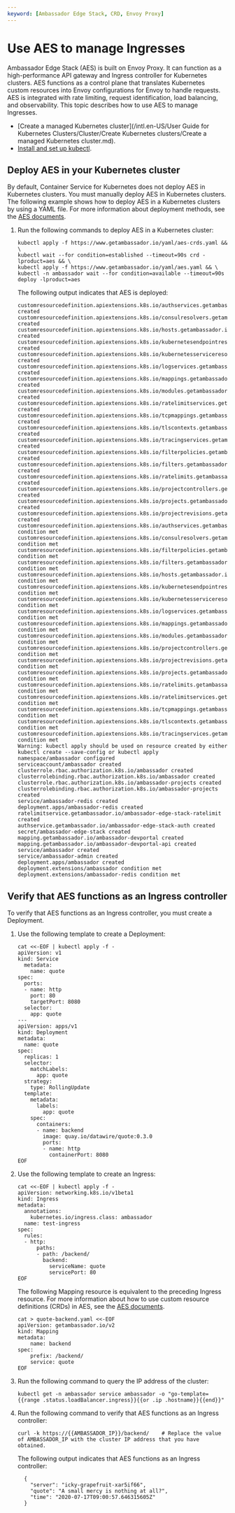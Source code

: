 ```yaml
---
keyword: [Ambassador Edge Stack, CRD, Envoy Proxy]
---
```


# Use AES to manage Ingresses

Ambassador Edge Stack \(AES\) is built on Envoy Proxy. It can function as a high-performance API gateway and Ingress controller for Kubernetes clusters. AES functions as a control plane that translates Kubernetes custom resources into Envoy configurations for Envoy to handle requests. AES is integrated with rate limiting, request identification, load balancing, and observability. This topic describes how to use AES to manage Ingresses.

-   [Create a managed Kubernetes cluster](/intl.en-US/User Guide for Kubernetes Clusters/Cluster/Create Kubernetes clusters/Create a managed Kubernetes cluster.md).
-   [Install and set up kubectl](https://kubernetes.io/docs/tasks/kubectl/install/?spm=a2c4g.11186623.2.11.1c924c9f2tNE6y).

## Deploy AES in your Kubernetes cluster

By default, Container Service for Kubernetes does not deploy AES in Kubernetes clusters. You must manually deploy AES in Kubernetes clusters. The following example shows how to deploy AES in a Kubernetes clusters by using a YAML file. For more information about deployment methods, see the [AES documents](https://www.getambassador.io/).

1.  Run the following commands to deploy AES in a Kubernetes cluster:

    ```
    kubectl apply -f https://www.getambassador.io/yaml/aes-crds.yaml && \
    kubectl wait --for condition=established --timeout=90s crd -lproduct=aes && \
    kubectl apply -f https://www.getambassador.io/yaml/aes.yaml && \
    kubectl -n ambassador wait --for condition=available --timeout=90s deploy -lproduct=aes
    ```

    The following output indicates that AES is deployed:

    ```
    customresourcedefinition.apiextensions.k8s.io/authservices.getambassador.io created
    customresourcedefinition.apiextensions.k8s.io/consulresolvers.getambassador.io created
    customresourcedefinition.apiextensions.k8s.io/hosts.getambassador.io created
    customresourcedefinition.apiextensions.k8s.io/kubernetesendpointresolvers.getambassador.io created
    customresourcedefinition.apiextensions.k8s.io/kubernetesserviceresolvers.getambassador.io created
    customresourcedefinition.apiextensions.k8s.io/logservices.getambassador.io created
    customresourcedefinition.apiextensions.k8s.io/mappings.getambassador.io created
    customresourcedefinition.apiextensions.k8s.io/modules.getambassador.io created
    customresourcedefinition.apiextensions.k8s.io/ratelimitservices.getambassador.io created
    customresourcedefinition.apiextensions.k8s.io/tcpmappings.getambassador.io created
    customresourcedefinition.apiextensions.k8s.io/tlscontexts.getambassador.io created
    customresourcedefinition.apiextensions.k8s.io/tracingservices.getambassador.io created
    customresourcedefinition.apiextensions.k8s.io/filterpolicies.getambassador.io created
    customresourcedefinition.apiextensions.k8s.io/filters.getambassador.io created
    customresourcedefinition.apiextensions.k8s.io/ratelimits.getambassador.io created
    customresourcedefinition.apiextensions.k8s.io/projectcontrollers.getambassador.io created
    customresourcedefinition.apiextensions.k8s.io/projects.getambassador.io created
    customresourcedefinition.apiextensions.k8s.io/projectrevisions.getambassador.io created
    customresourcedefinition.apiextensions.k8s.io/authservices.getambassador.io condition met
    customresourcedefinition.apiextensions.k8s.io/consulresolvers.getambassador.io condition met
    customresourcedefinition.apiextensions.k8s.io/filterpolicies.getambassador.io condition met
    customresourcedefinition.apiextensions.k8s.io/filters.getambassador.io condition met
    customresourcedefinition.apiextensions.k8s.io/hosts.getambassador.io condition met
    customresourcedefinition.apiextensions.k8s.io/kubernetesendpointresolvers.getambassador.io condition met
    customresourcedefinition.apiextensions.k8s.io/kubernetesserviceresolvers.getambassador.io condition met
    customresourcedefinition.apiextensions.k8s.io/logservices.getambassador.io condition met
    customresourcedefinition.apiextensions.k8s.io/mappings.getambassador.io condition met
    customresourcedefinition.apiextensions.k8s.io/modules.getambassador.io condition met
    customresourcedefinition.apiextensions.k8s.io/projectcontrollers.getambassador.io condition met
    customresourcedefinition.apiextensions.k8s.io/projectrevisions.getambassador.io condition met
    customresourcedefinition.apiextensions.k8s.io/projects.getambassador.io condition met
    customresourcedefinition.apiextensions.k8s.io/ratelimits.getambassador.io condition met
    customresourcedefinition.apiextensions.k8s.io/ratelimitservices.getambassador.io condition met
    customresourcedefinition.apiextensions.k8s.io/tcpmappings.getambassador.io condition met
    customresourcedefinition.apiextensions.k8s.io/tlscontexts.getambassador.io condition met
    customresourcedefinition.apiextensions.k8s.io/tracingservices.getambassador.io condition met
    Warning: kubectl apply should be used on resource created by either kubectl create --save-config or kubectl apply
    namespace/ambassador configured
    serviceaccount/ambassador created
    clusterrole.rbac.authorization.k8s.io/ambassador created
    clusterrolebinding.rbac.authorization.k8s.io/ambassador created
    clusterrole.rbac.authorization.k8s.io/ambassador-projects created
    clusterrolebinding.rbac.authorization.k8s.io/ambassador-projects created
    service/ambassador-redis created
    deployment.apps/ambassador-redis created
    ratelimitservice.getambassador.io/ambassador-edge-stack-ratelimit created
    authservice.getambassador.io/ambassador-edge-stack-auth created
    secret/ambassador-edge-stack created
    mapping.getambassador.io/ambassador-devportal created
    mapping.getambassador.io/ambassador-devportal-api created
    service/ambassador created
    service/ambassador-admin created
    deployment.apps/ambassador created
    deployment.extensions/ambassador condition met
    deployment.extensions/ambassador-redis condition met
    ```


## Verify that AES functions as an Ingress controller

To verify that AES functions as an Ingress controller, you must create a Deployment.

1.  Use the following template to create a Deployment:

    ```
    cat <<-EOF | kubectl apply -f -
    apiVersion: v1
    kind: Service
      metadata:
        name: quote
    spec:
      ports:
      - name: http
        port: 80
        targetPort: 8080
      selector:
        app: quote
    ---
    apiVersion: apps/v1
    kind: Deployment
    metadata:
      name: quote
    spec:
      replicas: 1
      selector:
        matchLabels:
          app: quote
      strategy:
        type: RollingUpdate
      template:
        metadata:
          labels:
            app: quote
        spec:
          containers:
          - name: backend
            image: quay.io/datawire/quote:0.3.0
            ports:
            - name: http
              containerPort: 8080
    EOF
    ```

2.  Use the following template to create an Ingress:

    ```
    cat <<-EOF | kubectl apply -f - 
    apiVersion: networking.k8s.io/v1beta1
    kind: Ingress
    metadata:
      annotations:
        kubernetes.io/ingress.class: ambassador
      name: test-ingress
    spec:
      rules:
      - http:
          paths:
          - path: /backend/
            backend:
              serviceName: quote
              servicePort: 80
    EOF
    ```

    The following Mapping resource is equivalent to the preceding Ingress resource. For more information about how to use custom resource definitions \(CRDs\) in AES, see the [AES documents](https://www.getambassador.io/docs/latest/topics/running/ingress-controller/).

    ```
    cat > quote-backend.yaml <<-EOF
    apiVersion: getambassador.io/v2
    kind: Mapping
    metadata:
        name: backend
    spec:
        prefix: /backend/
        service: quote
    EOF
    ```

3.  Run the following command to query the IP address of the cluster:

    ```
    kubectl get -n ambassador service ambassador -o "go-template={{range .status.loadBalancer.ingress}}{{or .ip .hostname}}{{end}}"
    ```

4.  Run the following command to verify that AES functions as an Ingress controller:

    ```
    curl -k https://{{AMBASSADOR_IP}}/backend/    # Replace the value of AMBASSADOR_IP with the cluster IP address that you have obtained. 
    ```

    The following output indicates that AES functions as an Ingress controller:

    ```
      {
        "server": "icky-grapefruit-xar5if66",
        "quote": "A small mercy is nothing at all?",
        "time": "2020-07-17T09:00:57.646315605Z"
      }
    ```


